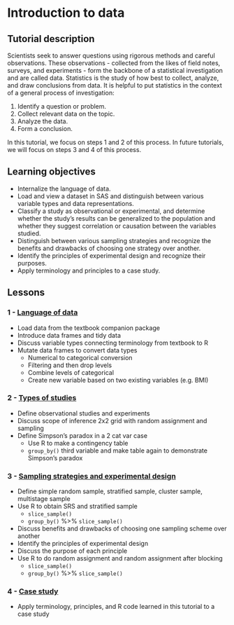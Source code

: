 # Introduction to data

## Tutorial description

Scientists seek to answer questions using rigorous methods and careful observations. These observations - collected from the likes of field notes, surveys, and experiments - form the backbone of a statistical investigation and are called data. Statistics is the study of how best to collect, analyze, and draw conclusions from data. It is helpful to put statistics in the context of a general process of investigation:

1. Identify a question or problem.
2. Collect relevant data on the topic.
3. Analyze the data.
4. Form a conclusion.

In this tutorial, we focus on steps 1 and 2 of this process. In future tutorials, we will focus on steps 3 and 4 of this process.

## Learning objectives

- Internalize the language of data.
- Load and view a dataset in SAS and distinguish between various variable types and data representations.
- Classify a study as observational or experimental, and determine whether the study’s results can be generalized to the population and whether they suggest correlation or causation between the variables studied.
- Distinguish between various sampling strategies and recognize the benefits and drawbacks of choosing one strategy over another.
- Identify the principles of experimental design and recognize their purposes.
- Apply terminology and principles to a case study.

## Lessons

### 1 - [Language of data](https://bghammill.github.io/ims-01-data/ims-01-lesson-01/)

- Load data from the textbook companion package
- Introduce data frames and tidy data
- Discuss variable types connecting terminology from textbook to R
- Mutate data frames to convert data types
  - Numerical to categorical conversion
  - Filtering and then drop levels
  - Combine levels of categorical
  - Create new variable based on two existing variables (e.g. BMI)

### 2 - [Types of studies](https://bghammill.github.io/ims-01-data/ims-01-lesson-02/)

- Define observational studies and experiments
- Discuss scope of inference 2x2 grid with random assignment and sampling
- Define Simpson’s paradox in a 2 cat var case
  - Use R to make a contingency table
  - `group_by()` third variable and make table again to demonstrate Simpson’s paradox

### 3 - [Sampling strategies and experimental design](https://bghammill.github.io/ims-01-data/ims-01-lesson-03/)

- Define simple random sample, stratified sample, cluster sample, multistage sample
- Use R to obtain SRS and stratified sample
  - `slice_sample()`
  - `group_by()` %>% `slice_sample()`
- Discuss benefits and drawbacks of choosing one sampling scheme over another
- Identify the principles of experimental design
- Discuss the purpose of each principle
- Use R to do random assignment and random assignment after blocking
  - `slice_sample()`
  - `group_by()` %>% `slice_sample()`

### 4 - [Case study](https://bghammill.github.io/ims-01-data/ims-01-lesson-04/)

- Apply terminology, principles, and R code learned in this tutorial to a case study

